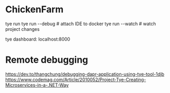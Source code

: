# ChickenFarm

tye run
tye run --debug # attach IDE to docker
tye run --watch # watch project changes

tye dashboard: localhost:8000

# Remote debugging 

https://dev.to/thangchung/debugging-dapr-application-using-tye-tool-1djb
https://www.codemag.com/Article/2010052/Project-Tye-Creating-Microservices-in-a-.NET-Way
